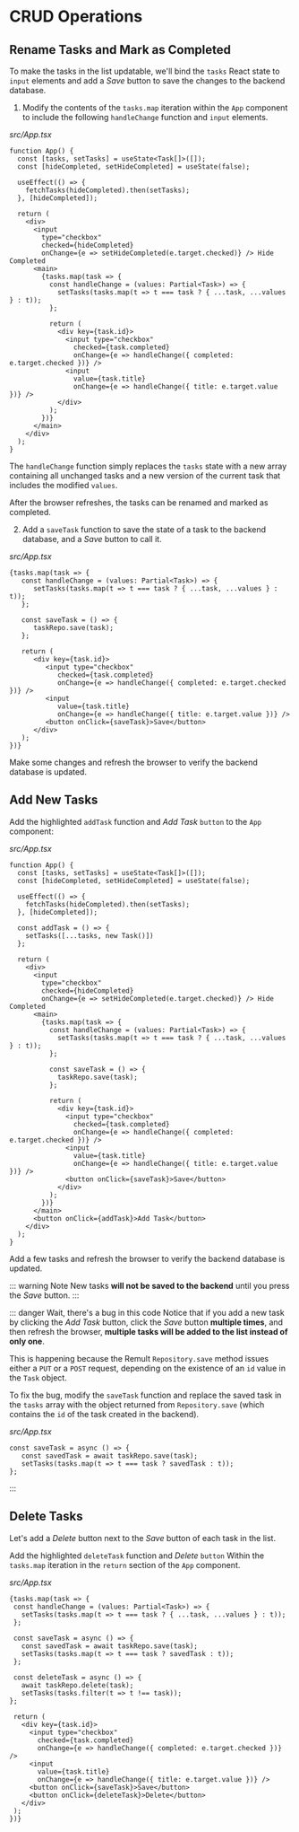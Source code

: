 # CRUD Operations

## Rename Tasks and Mark as Completed

To make the tasks in the list updatable, we'll bind the `tasks` React state to `input` elements and add a *Save* button to save the changes to the backend database.

1. Modify the contents of the `tasks.map` iteration within the `App` component to include the following `handleChange` function and `input` elements.

*src/App.tsx*
```tsx{16-31}
function App() {
  const [tasks, setTasks] = useState<Task[]>([]);
  const [hideCompleted, setHideCompleted] = useState(false);

  useEffect(() => {
    fetchTasks(hideCompleted).then(setTasks);
  }, [hideCompleted]);

  return (
    <div>
      <input
        type="checkbox"
        checked={hideCompleted}
        onChange={e => setHideCompleted(e.target.checked)} /> Hide Completed
      <main>
        {tasks.map(task => {
          const handleChange = (values: Partial<Task>) => {
            setTasks(tasks.map(t => t === task ? { ...task, ...values } : t));
          };

          return (
            <div key={task.id}>
              <input type="checkbox"
                checked={task.completed}
                onChange={e => handleChange({ completed: e.target.checked })} />
              <input
                value={task.title}
                onChange={e => handleChange({ title: e.target.value })} />
            </div>
          );
        })}
      </main>
    </div>
  );
}
```

   The `handleChange` function simply replaces the `tasks` state with a new array containing all unchanged tasks and a new version of the current task that includes the modified `values`.

   After the browser refreshes, the tasks can be renamed and marked as completed.

2. Add a `saveTask` function to save the state of a task to the backend database, and a *Save* button to call it.

*src/App.tsx*
```tsx{6-8,18}
{tasks.map(task => {
   const handleChange = (values: Partial<Task>) => {
      setTasks(tasks.map(t => t === task ? { ...task, ...values } : t));
   };

   const saveTask = () => {
      taskRepo.save(task);
   };

   return (
      <div key={task.id}>
         <input type="checkbox"
            checked={task.completed}
            onChange={e => handleChange({ completed: e.target.checked })} />
         <input
            value={task.title}
            onChange={e => handleChange({ title: e.target.value })} />
         <button onClick={saveTask}>Save</button>
      </div>
   );
})}
```

Make some changes and refresh the browser to verify the backend database is updated.
## Add New Tasks

Add the highlighted `addTask` function and *Add Task* `button` to the `App` component:

*src/App.tsx*
```tsx{9-11,42}
function App() {
  const [tasks, setTasks] = useState<Task[]>([]);
  const [hideCompleted, setHideCompleted] = useState(false);

  useEffect(() => {
    fetchTasks(hideCompleted).then(setTasks);
  }, [hideCompleted]);

  const addTask = () => {
    setTasks([...tasks, new Task()])
  };

  return (
    <div>
      <input
        type="checkbox"
        checked={hideCompleted}
        onChange={e => setHideCompleted(e.target.checked)} /> Hide Completed
      <main>
        {tasks.map(task => {
          const handleChange = (values: Partial<Task>) => {
            setTasks(tasks.map(t => t === task ? { ...task, ...values } : t));
          };

          const saveTask = () => {
            taskRepo.save(task);
          };

          return (
            <div key={task.id}>
              <input type="checkbox"
                checked={task.completed}
                onChange={e => handleChange({ completed: e.target.checked })} />
              <input
                value={task.title}
                onChange={e => handleChange({ title: e.target.value })} />
              <button onClick={saveTask}>Save</button>
            </div>
          );
        })}
      </main>
      <button onClick={addTask}>Add Task</button>
    </div>
  );
}
```

Add a few tasks and refresh the browser to verify the backend database is updated.

::: warning Note 
New tasks **will not be saved to the backend** until you press the *Save* button.
:::

::: danger Wait, there's a bug in this code
Notice that if you add a new task by clicking the *Add Task* button, click the *Save* button **multiple times**, and then refresh the browser, **multiple tasks will be added to the list instead of only one**.

This is happening because the Remult `Repository.save` method issues either a `PUT` or a `POST` request, depending on the existence of an `id` value in the `Task` object. 

To fix the bug, modify the `saveTask` function and replace the saved task in the `tasks` array with the object returned from `Repository.save` (which contains the `id` of the task created in the backend).

*src/App.tsx*
```tsx
const saveTask = async () => {
   const savedTask = await taskRepo.save(task);
   setTasks(tasks.map(t => t === task ? savedTask : t));
};
```
:::

## Delete Tasks

Let's add a *Delete* button next to the *Save* button of each task in the list.

Add the highlighted `deleteTask` function and *Delete* `button` Within the `tasks.map` iteration in the `return` section of the `App` component.

*src/App.tsx*
```tsx{11-14,25}
{tasks.map(task => {
 const handleChange = (values: Partial<Task>) => {
   setTasks(tasks.map(t => t === task ? { ...task, ...values } : t));
 };
 
 const saveTask = async () => {
   const savedTask = await taskRepo.save(task);
   setTasks(tasks.map(t => t === task ? savedTask : t));
 };
 
 const deleteTask = async () => {
   await taskRepo.delete(task);
   setTasks(tasks.filter(t => t !== task));
};

 return (
   <div key={task.id}>
     <input type="checkbox"
       checked={task.completed}
       onChange={e => handleChange({ completed: e.target.checked })} />
     <input
       value={task.title}
       onChange={e => handleChange({ title: e.target.value })} />
     <button onClick={saveTask}>Save</button>
     <button onClick={deleteTask}>Delete</button>
   </div>
 );
})}
```